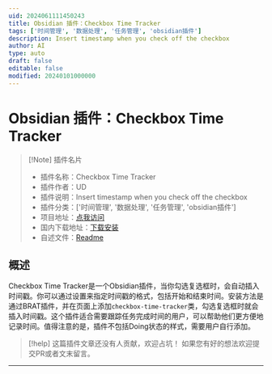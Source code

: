 ```yaml
---
uid: 2024061111450243
title: Obsidian 插件：Checkbox Time Tracker
tags: ['时间管理', '数据处理', '任务管理', 'obsidian插件']
description: Insert timestamp when you check off the checkbox
author: AI
type: auto
draft: false
editable: false
modified: 20240101000000
---
```


# Obsidian 插件：Checkbox Time Tracker

> [!Note] 插件名片
> - 插件名称：Checkbox Time Tracker
> - 插件作者：UD
> - 插件说明：Insert timestamp when you check off the checkbox
> - 插件分类：['时间管理', '数据处理', '任务管理', 'obsidian插件']
> - 项目地址：[点我访问](https://github.com/udus122/checkbox-time-tracker)
> - 国内下载地址：[下载安装](https://pkmer.cn/products/plugin/pluginMarket/?checkbox-time-tracker)
> - 自述文件：[Readme](https://ghproxy.net/https://raw.githubusercontent.com/udus122/checkbox-time-tracker/main/README.md)



## 概述

Checkbox Time Tracker是一个Obsidian插件，当你勾选复选框时，会自动插入时间戳。你可以通过设置来指定时间戳的格式，包括开始和结束时间。安装方法是通过BRAT插件，并在页面上添加`checkbox-time-tracker`类，勾选复选框时就会插入时间戳。这个插件适合需要跟踪任务完成时间的用户，可以帮助他们更方便地记录时间。值得注意的是，插件不包括Doing状态的样式，需要用户自行添加。


> [!help] 
> 这篇插件文章还没有人贡献，欢迎占坑！
> 如果您有好的想法欢迎提交PR或者文末留言。
> 

---



